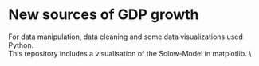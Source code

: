 # New sources of GDP growth

For data manipulation, data cleaning and some data visualizations used Python. \
This repository includes a visualisation of the Solow-Model in matplotlib. \ 
